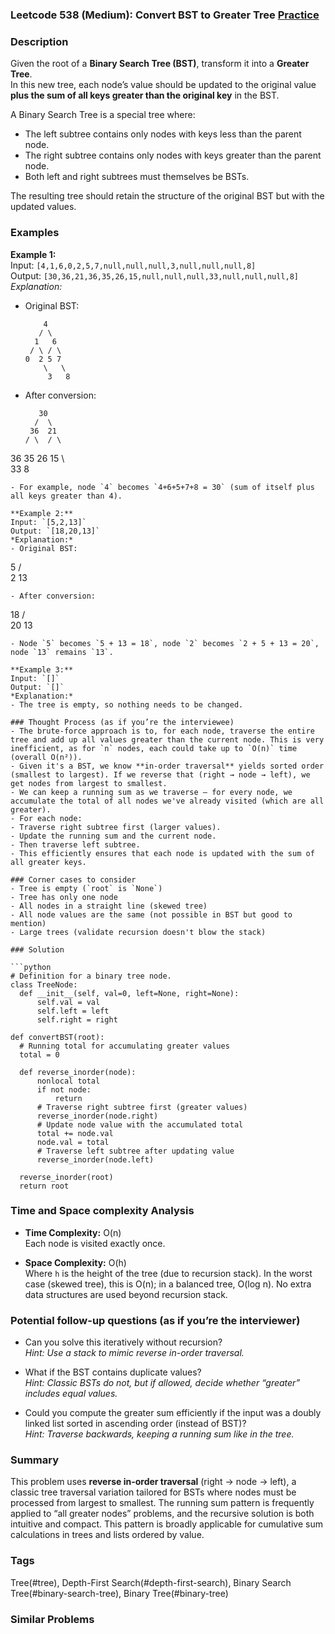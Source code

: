 ### Leetcode 538 (Medium): Convert BST to Greater Tree [Practice](https://leetcode.com/problems/convert-bst-to-greater-tree)

### Description  
Given the root of a **Binary Search Tree (BST)**, transform it into a **Greater Tree**.  
In this new tree, each node’s value should be updated to the original value **plus the sum of all keys greater than the original key** in the BST.

A Binary Search Tree is a special tree where:
- The left subtree contains only nodes with keys less than the parent node.
- The right subtree contains only nodes with keys greater than the parent node.
- Both left and right subtrees must themselves be BSTs.

The resulting tree should retain the structure of the original BST but with the updated values.

### Examples  

**Example 1:**  
Input: `[4,1,6,0,2,5,7,null,null,null,3,null,null,null,8]`  
Output: `[30,36,21,36,35,26,15,null,null,null,33,null,null,null,8]`  
*Explanation:*  
- Original BST:  
  ```
      4
     / \
    1   6
   / \ / \
  0  2 5 7
      \   \
       3   8
  ```
- After conversion:  
  ```
     30
    /  \
   36  21
  / \  / \
36 35 26 15
      \   \
      33   8
  ```
- For example, node `4` becomes `4+6+5+7+8 = 30` (sum of itself plus all keys greater than 4).

**Example 2:**  
Input: `[5,2,13]`  
Output: `[18,20,13]`  
*Explanation:*  
- Original BST:  
  ```
   5
  / \
 2  13
  ```
- After conversion:  
  ```
   18
  / \
20 13
  ```
- Node `5` becomes `5 + 13 = 18`, node `2` becomes `2 + 5 + 13 = 20`, node `13` remains `13`.

**Example 3:**  
Input: `[]`  
Output: `[]`  
*Explanation:*  
- The tree is empty, so nothing needs to be changed.

### Thought Process (as if you’re the interviewee)  
- The brute-force approach is to, for each node, traverse the entire tree and add up all values greater than the current node. This is very inefficient, as for `n` nodes, each could take up to `O(n)` time (overall O(n²)).
- Given it's a BST, we know **in-order traversal** yields sorted order (smallest to largest). If we reverse that (right → node → left), we get nodes from largest to smallest.
- We can keep a running sum as we traverse – for every node, we accumulate the total of all nodes we've already visited (which are all greater).  
- For each node:
  - Traverse right subtree first (larger values).
  - Update the running sum and the current node.
  - Then traverse left subtree.
- This efficiently ensures that each node is updated with the sum of all greater keys.

### Corner cases to consider  
- Tree is empty (`root` is `None`)
- Tree has only one node
- All nodes in a straight line (skewed tree)
- All node values are the same (not possible in BST but good to mention)
- Large trees (validate recursion doesn't blow the stack)

### Solution

```python
# Definition for a binary tree node.
class TreeNode:
    def __init__(self, val=0, left=None, right=None):
        self.val = val
        self.left = left
        self.right = right

def convertBST(root):
    # Running total for accumulating greater values
    total = 0

    def reverse_inorder(node):
        nonlocal total
        if not node:
            return
        # Traverse right subtree first (greater values)
        reverse_inorder(node.right)
        # Update node value with the accumulated total
        total += node.val
        node.val = total
        # Traverse left subtree after updating value
        reverse_inorder(node.left)

    reverse_inorder(root)
    return root
```

### Time and Space complexity Analysis  

- **Time Complexity:** O(n)  
  Each node is visited exactly once.

- **Space Complexity:** O(h)  
  Where `h` is the height of the tree (due to recursion stack). In the worst case (skewed tree), this is O(n); in a balanced tree, O(log n). No extra data structures are used beyond recursion stack.

### Potential follow-up questions (as if you’re the interviewer)  

- Can you solve this iteratively without recursion?  
  *Hint: Use a stack to mimic reverse in-order traversal.*

- What if the BST contains duplicate values?  
  *Hint: Classic BSTs do not, but if allowed, decide whether “greater” includes equal values.*

- Could you compute the greater sum efficiently if the input was a doubly linked list sorted in ascending order (instead of BST)?  
  *Hint: Traverse backwards, keeping a running sum like in the tree.*

### Summary
This problem uses **reverse in-order traversal** (right → node → left), a classic tree traversal variation tailored for BSTs where nodes must be processed from largest to smallest. The running sum pattern is frequently applied to “all greater nodes” problems, and the recursive solution is both intuitive and compact. This pattern is broadly applicable for cumulative sum calculations in trees and lists ordered by value.

### Tags
Tree(#tree), Depth-First Search(#depth-first-search), Binary Search Tree(#binary-search-tree), Binary Tree(#binary-tree)

### Similar Problems
